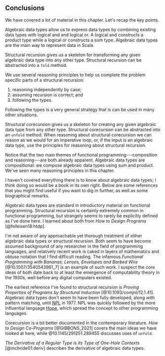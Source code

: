 ## Conclusions

We have covered a lot of material in this chapter. Let's recap the key points.

Algebraic data types allow us to express data types by combining existing data types with logical and and logical or. A logical and constructs a product type while a logical or constructs a sum type. Algebraic data types are the main way to represent data in Scala.

Structural recursion gives us a skeleton for transforming any given algebraic data type into any other type. Structural recursion can be abstracted into a `fold` method. 

We use several reasoning principles to help us complete the problem specific parts of a structural recursion:

1. reasoning independently by case;
2. assuming recursion is correct; and
3. following the types.

Following the types is a very general strategy that is can be used in many other situations.

Structural corecursion gives us a skeleton for creating any given algebraic data type from any other type. Structural corecursion can be abstracted into an `unfold` method. When reasoning about structural corecursion we can reason as we would for an imperative loop, or, if the input is an algebraic data type, use the principles for reasoning about structural recursion.

Notice that the two main themes of functional programming---composition and reasoning---are both already apparent. Algebraic data types are compositional: we compose algebraic data types using sum and product. We've seen many reasoning principles in this chapter.

I haven't covered everything there is to know about algebraic data types; I think doing so would be a book in its own right.
Below are some references that you might find useful if you want to dig in further, as well as some biographical remarks.

Algebraic data types are standard in introductory material on functional programming. 
Structural recursion is certainly extremely common in functional programming, but strangely seems to rarely be explicitly defined as I've done here.
I learned about both from *How to Design Programs* [@felleisen18:htdp].

I'm not aware of any approachable yet thorough treatment of either algebraic data types or structural recursion.
Both seem to have become assumed background of any researcher in the field of programming languages,
and relatively recent work is caked in layers of mathematics and obtuse notation that I find difficult reading.
The infamous *Functional Programming with Bananas, Lenses, Envelopes and Barbed Wire* [@10.1007/3540543961_7] is an example of such work.
I suspect the core ideas of both date back to at least the emergence of computability theory in the 1930s, well before any digital computers existed.

The earliest reference I've found to structural recursion is *Proving Properties of Programs by Structural Induction* [@10.1093/comjnl/12.1.41]. 
Algebraic data types don't seem to have been fully developed, along with pattern matching, until [NPL][npl] in 1977. 
NPL was quickly followed by the more influential language [Hope][hope], which spread the concept to other programming languages.

Corecursion is a bit better documented in the contemporary literature. *How to Design Co-Programs* [@GIBBONS_2021] covers the main ideas we have looked at here, while @10.1145/291251.289455 discusses uses of `unfold`.

*The Derivative of a Regular Type is its Type of One-Hole Contexts* [@mcbride01:deriv] describes the derivative of algebraic data types.



[banana]: https://ris.utwente.nl/ws/portalfiles/portal/6142049/meijer91functional.pdf
[structural-induction]: https://academic.oup.com/comjnl/article/12/1/41/311605
[npl]: https://en.wikipedia.org/wiki/NPL_(programming_language)
[hope]: https://en.wikipedia.org/wiki/Hope_(programming_language)
[htdc]: https://www.cs.ox.ac.uk/jeremy.gibbons/publications/copro.pdf
[unfold]: https://dl.acm.org/doi/pdf/10.1145/289423.289455
[deriv]: https://citeseerx.ist.psu.edu/document?repid=rep1&type=pdf&doi=7de4f6fddb11254d1fd5f8adfd67b6e0c9439eaa
